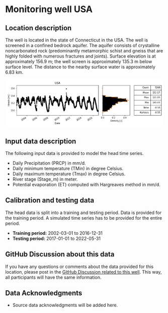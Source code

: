 # Monitoring well USA

## Location description
The well is located in the state of Connecticut in the USA. The well is screened in a confined bedrock aquifer. The 
aquifer consists of crystalline noncarbonated rock (predominantly metamorphic schist and gneiss that are highly 
folded with numerous fractures and joints). Surface elevation is at approximately 156.9 m; the well screen is 
approximately 135.3 m below surface level. The distance to the nearby surface water is approximately 6.83 km.

![Head data](head_data.png)

## Input data description

The following input data is provided to model the head time series. 

- Daily Precipitation (PRCP) in mm/d.
- Daily minimum temperature (TMin) in degree Celsius.
- Daily maximum temperature (Tmax) in degree Celsius.
- River stage (Stage_m) in meter.
- Potential evaporation (ET) computed with Hargreaves method in mm/d.

## Calibration and testing data

The head data is split into a training and testing period. Data is provided for the training period. A simulated time 
series has to be provided for the entire period.

- **Training period:** 2002-03-01 to 2016-12-31
- **Testing period:** 2017-01-01 to 2022-05-31

## GitHub Discussion about this data

If you have any questions or comments about the data provided for this location, please post in the [GitHub 
Discussion related to this well](https://github.com/gwmodeling/challenge/discussions/4). This way, all participants 
will have the same information.

## Data Acknowledgments

- Source data acknowledgments will be added here.

